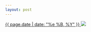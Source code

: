 ```yaml
---
layout: post
---
```


<p>
  <a href="/225">
    <time>{{ page.date | date: "%e %B, %Y" }}</time>
  </a>
  <a href="/225"><img src="{{ site.assets_url }}/225.jpg"/></a>
</p>
